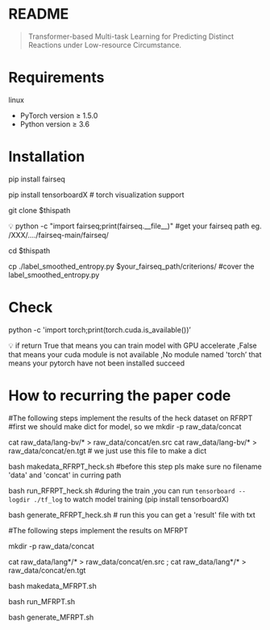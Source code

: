 # README

> Transformer-based Multi-task Learning for Predicting Distinct Reactions under Low-resource Circumstance.
> 

# Requirements

linux 

- PyTorch version ≥ 1.5.0
- Python version ≥ 3.6

# Installation

pip install fairseq 

pip install tensorboardX # torch visualization support

git clone $thispath

<aside>
💡 python -c "import fairseq;print(fairseq.__file__)" #get your fairseq path eg. /XXX/…./fairseq-main/fairseq/

</aside>

cd $thispath

cp ./label_smoothed_entropy.py $your_fairseq_path/criterions/    #cover the label_smoothed_entropy.py 

# Check

python -c 'import torch;print(torch.cuda.is_available())’

<aside>
💡 if return 
True that means you can train model with GPU accelerate
,False that means your cuda module is not available
,No module named 'torch’ that means your pytorch have not been installed succeed

</aside>

# How to recurring the paper code
#The following steps implement the results of the heck dataset on RFRPT
#first we should make dict for model, so we
mkdir -p raw_data/concat

cat raw_data/lang-bv/* > raw_data/concat/en.src
cat raw_data/lang-bv/* > raw_data/concat/en.tgt  # we just use this file to make a dict

bash makedata_RFRPT_heck.sh #before this step pls make sure no filename 'data' and 'concat' in curring path

bash run_RFRPT_heck.sh 
#during the train ,you can run `tensorboard --logdir ./tf_log` to watch model training (pip install tensorboardX)

bash generate_RFRPT_heck.sh # run this you can get a 'result' file with txt 


#The following steps implement the results on MFRPT

mkdir -p raw_data/concat

cat raw_data/lang*/* > raw_data/concat/en.src ;
cat raw_data/lang*/* > raw_data/concat/en.tgt

bash makedata_MFRPT.sh

bash run_MFRPT.sh

bash generate_MFRPT.sh


